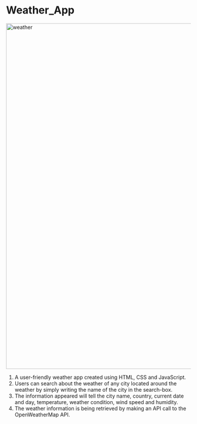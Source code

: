 # Weather_App
<img width="943" alt="weather" src="https://github.com/Shikhar0539/Weather_App/assets/97433999/070a032d-2943-4645-b5c2-e4e983eb2098">

1. A user-friendly weather app created using HTML, CSS and JavaScript.
2. Users can search about the weather of any city located around the weather by simply writing the name of the city in the search-box.
3. The information appeared will tell the city name, country, current date and day, temperature, weather condition, wind speed and humidity.
4. The weather information is being retrieved by making an API call to the OpenWeatherMap API.
